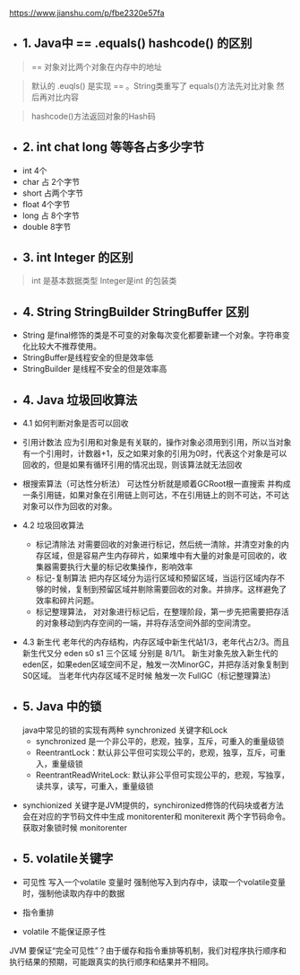 
https://www.jianshu.com/p/fbe2320e57fa
* ## 1. Java中 == .equals() hashcode() 的区别
> == 对象对比两个对象在内存中的地址

> 默认的 .euqls() 是实现 == 。String类重写了 equals()方法先对比对象 然后再对比内容

> hashcode()方法返回对象的Hash码

* ## 2. int chat long 等等各占多少字节
- int 4个
- char 占 2个字节
- short 占两个字节
- float 4个字节
- long 占 8个字节
- double 8字节

* ## 3. int Integer 的区别
> int 是基本数据类型 Integer是int 的包装类
* ## 4. String StringBuilder StringBuffer 区别
- String 是final修饰的类是不可变的对象每次变化都要新建一个对象。字符串变化比较大不推荐使用。
- StringBuffer是线程安全的但是效率低
- StringBuilder 是线程不安全的但是效率高

* ## 4. Java 垃圾回收算法

- 4.1 如何判断对象是否可以回收

- 引用计数法 应为引用和对象是有关联的，操作对象必须用到引用，所以当对象有一个引用时，计数器+1，反之如果对象的引用为0时，代表这个对象是可以回收的，但是如果有循环引用的情况出现，则该算法就无法回收

 - 根搜索算法（可达性分析法） 可达性分析就是顺着GCRoot根一直搜索 并构成一条引用链，如果对象在引用链上则可达，不在引用链上的则不可达，不可达对象可以作为回收的对象。

- 4.2 垃圾回收算法

  - 标记清除法 对需要回收的对象进行标记，然后统一清除，并清空对象的内存区域，但是容易产生内存碎片，如果堆中有大量的对象是可回收的，收集器需要执行大量的标记收集操作，影响效率
  - 标记-复制算法 把内存区域分为运行区域和预留区域，当运行区域内存不够的时候，复制到预留区域并剔除需要回收的对象。并排序。这样避免了效率和碎片问题。 
  - 标记整理算法， 对对象进行标记后，在整理阶段，第一步先把需要把存活的对象移动到内存空间的一端，并将存活空间外部的空间清空。
- 4.3 新生代 老年代的内存结构，内存区域中新生代站1/3，老年代占2/3。而且新生代又分 eden s0 s1 三个区域 分别是 8/1/1。
新生对象先放入新生代的 eden区，如果eden区域空间不足，触发一次MinorGC，并把存活对象复制到S0区域。
当老年代内存区域不足时候 触发一次 FullGC（标记整理算法）

* ## 5. Java 中的锁
  java中常见的锁的实现有两种 synchronized 关键字和Lock
  - synchronized 是一个非公平的，悲观，独享，互斥，可重入的重量级锁
  - ReentrantLock：默认非公平但可实现公平的，悲观，独享，互斥，可重入，重量级锁
  - ReentrantReadWriteLock: 默认非公平但可实现公平的，悲观，写独享，读共享，读写，可重入，重量级锁
   
- synchionized 关键字是JVM提供的，synchironized修饰的代码块或者方法会在对应的字节码文件中生成 monitorenter和 moniterexit 两个字节码命令。获取对象锁时候 monitorenter
  
- ## 5. volatile关键字
- 可见性 写入一个volatile 变量时 强制他写入到内存中，读取一个volatile变量时，强制他读取内存中的数据
- 指令重排
- volatile 不能保证原子性

JVM 要保证“完全可见性”？由于缓存和指令重排等机制，我们对程序执行顺序和执行结果的预期，可能跟真实的执行顺序和结果并不相同。



